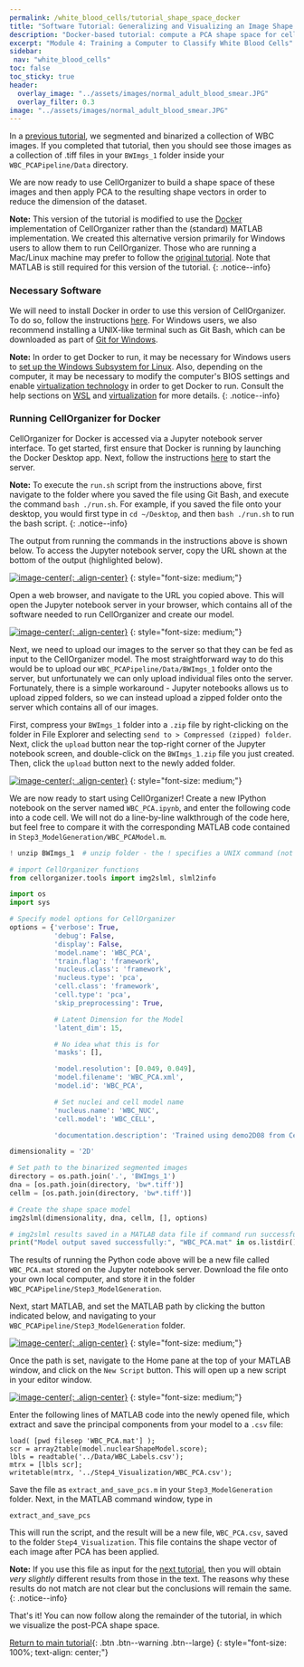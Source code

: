 ```yaml
---
permalink: /white_blood_cells/tutorial_shape_space_docker
title: "Software Tutorial: Generalizing and Visualizing an Image Shape Space After Applying PCA (in Docker)"
description: "Docker-based tutorial: compute a PCA shape space for cell images, visualize clusters, and run analyses reproducibly."
excerpt: "Module 4: Training a Computer to Classify White Blood Cells"
sidebar:
 nav: "white_blood_cells"
toc: false
toc_sticky: true
header:
  overlay_image: "../assets/images/normal_adult_blood_smear.JPG"
  overlay_filter: 0.3
image: "../assets/images/normal_adult_blood_smear.JPG"
---
```


In a [previous tutorial](tutorial_nuclear_segmentation), we segmented and binarized a collection of WBC images. If you completed that tutorial, then you should see those images as a collection of .tiff files in your `BWImgs_1` folder inside your `WBC_PCAPipeline/Data` directory.

We are now ready to use CellOrganizer to build a shape space of these images and then apply PCA to the resulting shape vectors in order to reduce the dimension of the dataset.

**Note:** This version of the tutorial is modified to use the <a href="https://www.docker.com/" target="_blank">Docker</a> implementation of CellOrganizer rather than the (standard) MATLAB implementation. We created this alternative version primarily for Windows users to allow them to run CellOrganizer. Those who are running a Mac/Linux machine may prefer to follow the [original tutorial](tutorial_shape_space). Note that MATLAB is still required for this version of the tutorial.
{: .notice--info}

### Necessary Software

We will need to install Docker in order to use this version of CellOrganizer. To do so, follow the instructions <a href="https://docs.docker.com/desktop/install/windows-install/" target="_blank">here</a>. For Windows users, we also recommend installing a UNIX-like terminal such as Git Bash, which can be downloaded as part of <a href="https://gitforwindows.org/" target="_blank">Git for Windows</a>.

**Note:** In order to get Docker to run, it may be necessary for Windows users to <a href="https://docs.microsoft.com/en-us/windows/wsl/install" target="_blank">set up the Windows Subsystem for Linux</a>. Also, depending on the computer, it may be necessary to modify the computer's BIOS settings and enable <a href="https://en.wikipedia.org/wiki/Virtualization" target="_blank">virtualization technology</a> in order to get Docker to run. Consult the help sections on <a href="https://docs.docker.com/desktop/install/windows-install/#wsl-2-backend" target="_blank">WSL</a> and <a href="https://docs.docker.com/desktop/troubleshoot/topics/#virtualization" target="_blank">virtualization</a> for more details.
{: .notice--info}


### Running CellOrganizer for Docker

CellOrganizer for Docker is accessed via a Jupyter notebook server interface. To get started, first ensure that Docker is running by launching the Docker Desktop app. Next, follow the instructions <a href="https://cellorganizer.readthedocs.io/en/latest/chapters/cellorganizer_for_docker.html#getting-started" target="_blank">here</a> to start the server.

**Note:** To execute the `run.sh` script from the instructions above, first navigate to the folder where you saved the file using Git Bash, and execute the command `bash ./run.sh`. For example, if you saved the file onto your desktop, you would first type in `cd ~/Desktop`, and then `bash ./run.sh` to run the bash script.
{: .notice--info}

The output from running the commands in the instructions above is shown below. To access the Jupyter notebook server, copy the URL shown at the bottom of the output (highlighted below).

[![image-center](../assets/images/600px/shape_space_docker_img1.png){: .align-center}](../assets/images/shape_space_docker_img1.png)
{: style="font-size: medium;"}

Open a web browser, and navigate to the URL you copied above. This will open the Jupyter notebook server in your browser, which contains all of the software needed to run CellOrganizer and create our model.

[![image-center](../assets/images/600px/shape_space_docker_img2.png){: .align-center}](../assets/images/shape_space_docker_img2.png)
{: style="font-size: medium;"}

Next, we need to upload our images to the server so that they can be fed as input to the CellOrganizer model. The most straightforward way to do this would be to upload our `WBC_PCAPipeline/Data/BWImgs_1` folder onto the server, but unfortunately we can only upload individual files onto the server. Fortunately, there is a simple workaround - Jupyter notebooks allows us to upload zipped folders, so we can instead upload a zipped folder onto the server which contains all of our images.

First, compress your `BWImgs_1` folder into a `.zip` file by right-clicking on the folder in  File Explorer and selecting `send to > Compressed (zipped) folder`. Next, click the `upload` button near the top-right corner of the Jupyter notebook screen, and double-click on the `BWImgs_1.zip` file you just created. Then, click the `upload` button next to the newly added folder.

[![image-center](../assets/images/600px/shape_space_docker_img3.png){: .align-center}](../assets/images/shape_space_docker_img3.png)
{: style="font-size: medium;"}

We are now ready to start using CellOrganizer! Create a new IPython notebook on the server named `WBC_PCA.ipynb`, and enter the following code into a code cell. We will not do a line-by-line walkthrough of the code here, but feel free to compare it with the corresponding MATLAB code contained in `Step3_ModelGeneration/WBC_PCAModel.m`.

~~~ python
! unzip BWImgs_1  # unzip folder - the ! specifies a UNIX command (not python)

# import CellOrganizer functions
from cellorganizer.tools import img2slml, slml2info

import os
import sys

# Specify model options for CellOrganizer
options = {'verbose': True,
           'debug': False,
           'display': False,
           'model.name': 'WBC_PCA',
           'train.flag': 'framework',
           'nucleus.class': 'framework',
           'nucleus.type': 'pca',
           'cell.class': 'framework',
           'cell.type': 'pca',
           'skip_preprocessing': True,

           # Latent Dimension for the Model
           'latent_dim': 15,

           # No idea what this is for
           'masks': [],

           'model.resolution': [0.049, 0.049],
           'model.filename': 'WBC_PCA.xml',
           'model.id': 'WBC_PCA',

           # Set nuclei and cell model name
           'nucleus.name': 'WBC_NUC',
           'cell.model': 'WBC_CELL',

           'documentation.description': 'Trained using demo2D08 from CellOrganizer.'}

dimensionality = '2D'

# Set path to the binarized segmented images
directory = os.path.join('.', 'BWImgs_1')
dna = [os.path.join(directory, 'bw*.tiff')]
cellm = [os.path.join(directory, 'bw*.tiff')]

# Create the shape space model
img2slml(dimensionality, dna, cellm, [], options)

# img2slml results saved in a MATLAB data file if command run successfully.
print("Model output saved successfully:", "WBC_PCA.mat" in os.listdir())
~~~

The results of running the Python code above will be a new file called `WBC_PCA.mat` stored on the Jupyter notebook server. Download the file onto your own local computer, and store it in the folder `WBC_PCAPipeline/Step3_ModelGeneration`.

Next, start MATLAB, and set the MATLAB path by clicking the button indicated below, and navigating to your `WBC_PCAPipeline/Step3_ModelGeneration` folder.

[![image-center](../assets/images/600px/shape_space_docker_img4.png){: .align-center}](../assets/images/shape_space_docker_img4.png)
{: style="font-size: medium;"}

Once the path is set, navigate to the Home pane at the top of your MATLAB window, and click on the `New Script` button. This will open up a new script in your editor window.

[![image-center](../assets/images/600px/shape_space_docker_img5.png){: .align-center}](../assets/images/shape_space_docker_img5.png)
{: style="font-size: medium;"}

Enter the following lines of MATLAB code into the newly opened file, which extract and save the principal components from your model to a `.csv` file:

~~~
load( [pwd filesep 'WBC_PCA.mat'] );
scr = array2table(model.nuclearShapeModel.score);
lbls = readtable('../Data/WBC_Labels.csv');
mtrx = [lbls scr];
writetable(mtrx, '../Step4_Visualization/WBC_PCA.csv');
~~~

Save the file as `extract_and_save_pcs.m` in your `Step3_ModelGeneration` folder. Next, in the MATLAB command window, type in

~~~
extract_and_save_pcs
~~~

This will run the script, and the result will be a new file, `WBC_PCA.csv`, saved to the folder `Step4_Visualization`. This file contains the shape vector of each image after PCA has been applied.

**Note:** If you use this file as input for the [next tutorial](tutorial_image_classification), then you will obtain *very slightly* different results from those in the text. The reasons why these results do not match are not clear but the conclusions will remain the same.
{: .notice--info}

That's it! You can now follow along the remainder of the tutorial, in which we visualize the post-PCA shape space.

[Return to main tutorial](tutorial_shape_space#shape-space-visualization){: .btn .btn--warning .btn--large}
{: style="font-size: 100%; text-align: center;"}
